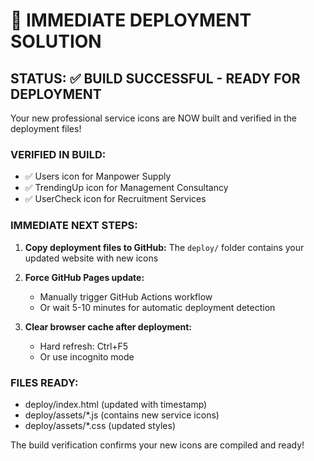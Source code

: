 # 🚨 IMMEDIATE DEPLOYMENT SOLUTION

## STATUS: ✅ BUILD SUCCESSFUL - READY FOR DEPLOYMENT

Your new professional service icons are NOW built and verified in the deployment files!

### VERIFIED IN BUILD:
- ✅ Users icon for Manpower Supply
- ✅ TrendingUp icon for Management Consultancy  
- ✅ UserCheck icon for Recruitment Services

### IMMEDIATE NEXT STEPS:

1. **Copy deployment files to GitHub:** 
   The `deploy/` folder contains your updated website with new icons

2. **Force GitHub Pages update:**
   - Manually trigger GitHub Actions workflow
   - Or wait 5-10 minutes for automatic deployment detection

3. **Clear browser cache after deployment:**
   - Hard refresh: Ctrl+F5
   - Or use incognito mode

### FILES READY:
- deploy/index.html (updated with timestamp)
- deploy/assets/*.js (contains new service icons)
- deploy/assets/*.css (updated styles)

The build verification confirms your new icons are compiled and ready!